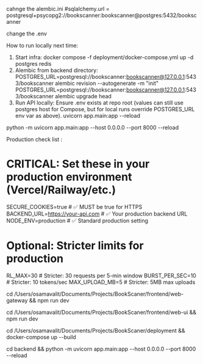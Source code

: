
cahnge the alembic.ini
#sqlalchemy.url = postgresql+psycopg2://bookscanner:bookscanner@postgres:5432/bookscanner

change the .env

How to run locally next time:
1) Start infra:
docker compose -f deployment/docker-compose.yml up -d postgres redis
2) Alembic from backend directory:
POSTGRES_URL=postgresql://bookscanner:bookscanner@127.0.0.1:5433/bookscanner alembic revision --autogenerate -m "init"
POSTGRES_URL=postgresql://bookscanner:bookscanner@127.0.0.1:5433/bookscanner alembic upgrade head
3) Run API locally:
Ensure .env exists at repo root (values can still use postgres host for Compose, but for local runs override POSTGRES_URL env var as above).
uvicorn app.main:app --reload


python -m uvicorn app.main:app --host 0.0.0.0 --port 8000 --reload


Production check list :

# CRITICAL: Set these in your production environment (Vercel/Railway/etc.)
SECURE_COOKIES=true              # ✅ MUST be true for HTTPS
BACKEND_URL=https://your-api.com # ✅ Your production backend URL
NODE_ENV=production              # ✅ Standard production setting

# Optional: Stricter limits for production
RL_MAX=30                        # Stricter: 30 requests per 5-min window
BURST_PER_SEC=10                 # Stricter: 10 tokens/sec
MAX_UPLOAD_MB=5                  # Stricter: 5MB max uploads


cd /Users/osamavalit/Documents/Projects/BookScaner/frontend/web-gateway && npm run dev

cd /Users/osamavalit/Documents/Projects/BookScaner/frontend/web-ui && npm run dev

cd /Users/osamavalit/Documents/Projects/BookScaner/deployment && docker-compose up --build

cd backend && python -m uvicorn app.main:app --host 0.0.0.0 --port 8000 --reload
